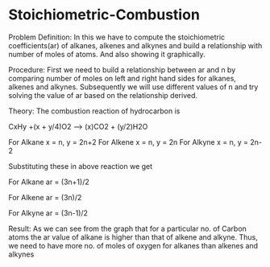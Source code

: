 # Stoichiometric-Combustion

Problem Definition:
In this we have to compute the stoichiometric coefficients(ar) of alkanes, alkenes and alkynes and build a relationship with number of moles of atoms. And also showing it graphically.

Procedure:
First we need to build a relationship between ar and n by comparing number of moles on left and right hand sides for alkanes, alkenes and alkynes. Subsequently we will use different values of n and try solving the value of ar based on the relationship derived.

Theory:
The combustion reaction of hydrocarbon is 

CxHy +(x + y/4)O2 --> (x)CO2 + (y/2)H2O

For Alkane  x = n, y = 2n+2
For Alkene  x = n, y = 2n
For Alkyne  x = n, y = 2n-2

Substituting these in above reaction we get 

For Alkane ar = (3n+1)/2

For Alkene ar = (3n)/2

For Alkyne ar = (3n-1)/2

Result:
As we can see from the graph that for a particular no. of Carbon atoms the ar value of alkane is higher than that of alkene and alkyne. Thus, we need to have more no. of moles of oxygen for alkanes than alkenes and alkynes 
